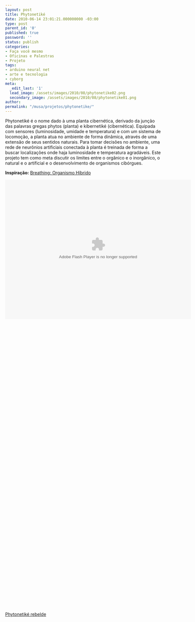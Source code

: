 ```yaml
---
layout: post
title: Phytonetiké
date: 2010-06-14 23:01:21.000000000 -03:00
type: post
parent_id: '0'
published: true
password: ''
status: publish
categories:
- Faça você mesmo
- Oficinas e Palestras
- Projeto
tags:
- arduino neural net
- arte e tecnologia
- cyborg
meta:
  _edit_last: '1'
  lead_image: /assets/images/2010/08/phytonetike02.png
  secondary_image: /assets/images/2010/08/phytonetike01.png
author:
permalink: "/musa/projetos/phytonetike/"
---
```

Phytonetiké é o nome dado à uma planta cibernética, derivado da junção das palavras gregas phytos (planta) e kibernetiké (cibernética). Equipada com sensores (luminosidade, umidade e temperatura) e com um sistema de locomoção, a planta atua no ambiente de forma dinâmica, através de uma extensão de seus sentidos naturais. Para tomar decisões no ambiente, uma rede de neurônios artificiais conectada à planta é treinada de forma a buscar localizações onde haja luminosidade e temperatura agradáveis. Este projeto tem como meta discutir os limites entre o orgânico e o inorgânico, o natural e o artificial e o desenvolvimento de organismos cibórgues.

**Inspiração:** [Breathing: Organismo Híbrido](http://b200.nce.ufrj.br/~narrativasdigitais/hyperorganism/BreathingBR2.html)

<object classid="clsid:d27cdb6e-ae6d-11cf-96b8-444553540000" width="599" height="449" codebase="http://download.macromedia.com/pub/shockwave/cabs/flash/swflash.cab#version=6,0,40,0"><param name="flashvars" value="offsite=true&amp;lang=en-us&amp;page_show_url=%2Fphotos%2Falfakini%2Fsets%2F72157624277544742%2Fshow%2F&amp;page_show_back_url=%2Fphotos%2Falfakini%2Fsets%2F72157624277544742%2F&amp;set_id=72157624277544742&amp;jump_to=">
<param name="allowFullScreen" value="true">
<param name="src" value="http://www.flickr.com/apps/slideshow/show.swf?v=71649">
<param name="allowfullscreen" value="true">
<embed type="application/x-shockwave-flash" width="599" height="449" src="http://www.flickr.com/apps/slideshow/show.swf?v=71649" allowfullscreen="true" flashvars="offsite=true&amp;lang=en-us&amp;page_show_url=%2Fphotos%2Falfakini%2Fsets%2F72157624277544742%2Fshow%2F&amp;page_show_back_url=%2Fphotos%2Falfakini%2Fsets%2F72157624277544742%2F&amp;set_id=72157624277544742&amp;jump_to="></embed></object>

<object classid="clsid:d27cdb6e-ae6d-11cf-96b8-444553540000" width="600" height="450" codebase="http://download.macromedia.com/pub/shockwave/cabs/flash/swflash.cab#version=6,0,40,0"><param name="allowfullscreen" value="true">
<param name="allowscriptaccess" value="always">
<param name="src" value="http://vimeo.com/moogaloop.swf?clip_id=13024879&amp;server=vimeo.com&amp;show_title=1&amp;show_byline=0&amp;show_portrait=0&amp;color=ffffff&amp;fullscreen=1">
<embed type="application/x-shockwave-flash" width="600" height="450" src="http://vimeo.com/moogaloop.swf?clip_id=13024879&amp;server=vimeo.com&amp;show_title=1&amp;show_byline=0&amp;show_portrait=0&amp;color=ffffff&amp;fullscreen=1" allowscriptaccess="always" allowfullscreen="true"></embed></object>

<object classid="clsid:d27cdb6e-ae6d-11cf-96b8-444553540000" width="600" height="450" codebase="http://download.macromedia.com/pub/shockwave/cabs/flash/swflash.cab#version=6,0,40,0"><param name="allowfullscreen" value="true">
<param name="allowscriptaccess" value="always">
<param name="src" value="http://vimeo.com/moogaloop.swf?clip_id=12572275&amp;server=vimeo.com&amp;show_title=1&amp;show_byline=0&amp;show_portrait=0&amp;color=ffffff&amp;fullscreen=1">
<embed type="application/x-shockwave-flash" width="600" height="450" src="http://vimeo.com/moogaloop.swf?clip_id=12572275&amp;server=vimeo.com&amp;show_title=1&amp;show_byline=0&amp;show_portrait=0&amp;color=ffffff&amp;fullscreen=1" allowscriptaccess="always" allowfullscreen="true"></embed></object>

[Phytonetiké rebelde](http://vimeo.com/12572275)

